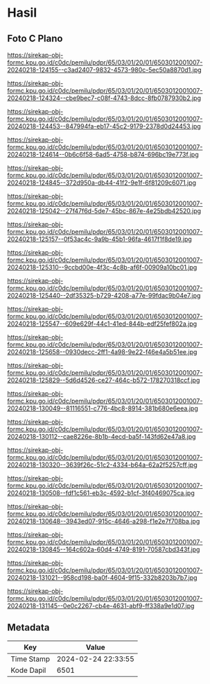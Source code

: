 # Hasil

## Foto C Plano

https://sirekap-obj-formc.kpu.go.id/c0dc/pemilu/pdpr/65/03/01/20/01/6503012001007-20240218-124155--c3ad2407-9832-4573-980c-5ec50a8870d1.jpg

https://sirekap-obj-formc.kpu.go.id/c0dc/pemilu/pdpr/65/03/01/20/01/6503012001007-20240218-124324--cbe9bec7-c08f-4743-8dcc-8fb0787930b2.jpg

https://sirekap-obj-formc.kpu.go.id/c0dc/pemilu/pdpr/65/03/01/20/01/6503012001007-20240218-124453--847994fa-eb17-45c2-9179-2378d0d24453.jpg

https://sirekap-obj-formc.kpu.go.id/c0dc/pemilu/pdpr/65/03/01/20/01/6503012001007-20240218-124614--0b6c6f58-6ad5-4758-b874-696bc19e773f.jpg

https://sirekap-obj-formc.kpu.go.id/c0dc/pemilu/pdpr/65/03/01/20/01/6503012001007-20240218-124845--372d950a-db44-41f2-9e1f-6f81209c6071.jpg

https://sirekap-obj-formc.kpu.go.id/c0dc/pemilu/pdpr/65/03/01/20/01/6503012001007-20240218-125042--27f47f6d-5de7-45bc-867e-4e25bdb42520.jpg

https://sirekap-obj-formc.kpu.go.id/c0dc/pemilu/pdpr/65/03/01/20/01/6503012001007-20240218-125157--0f53ac4c-9a9b-45b1-96fa-4617f1f8de19.jpg

https://sirekap-obj-formc.kpu.go.id/c0dc/pemilu/pdpr/65/03/01/20/01/6503012001007-20240218-125310--9ccbd00e-4f3c-4c8b-af6f-00909a10bc01.jpg

https://sirekap-obj-formc.kpu.go.id/c0dc/pemilu/pdpr/65/03/01/20/01/6503012001007-20240218-125440--2df35325-b729-4208-a77e-99fdac9b04e7.jpg

https://sirekap-obj-formc.kpu.go.id/c0dc/pemilu/pdpr/65/03/01/20/01/6503012001007-20240218-125547--609e629f-44c1-41ed-844b-edf25fef802a.jpg

https://sirekap-obj-formc.kpu.go.id/c0dc/pemilu/pdpr/65/03/01/20/01/6503012001007-20240218-125658--0930decc-2ff1-4a98-9e22-f46e4a5b51ee.jpg

https://sirekap-obj-formc.kpu.go.id/c0dc/pemilu/pdpr/65/03/01/20/01/6503012001007-20240218-125829--5d6d4526-ce27-464c-b572-178270318ccf.jpg

https://sirekap-obj-formc.kpu.go.id/c0dc/pemilu/pdpr/65/03/01/20/01/6503012001007-20240218-130049--81116551-c776-4bc8-8914-381b680e6eea.jpg

https://sirekap-obj-formc.kpu.go.id/c0dc/pemilu/pdpr/65/03/01/20/01/6503012001007-20240218-130112--cae8226e-8b1b-4ecd-ba5f-143fd62e47a8.jpg

https://sirekap-obj-formc.kpu.go.id/c0dc/pemilu/pdpr/65/03/01/20/01/6503012001007-20240218-130320--3639f26c-51c2-4334-b64a-62a2f5257cff.jpg

https://sirekap-obj-formc.kpu.go.id/c0dc/pemilu/pdpr/65/03/01/20/01/6503012001007-20240218-130508--fdf1c561-eb3c-4592-b1cf-3f40469075ca.jpg

https://sirekap-obj-formc.kpu.go.id/c0dc/pemilu/pdpr/65/03/01/20/01/6503012001007-20240218-130648--3943ed07-915c-4646-a298-f1e2e7f708ba.jpg

https://sirekap-obj-formc.kpu.go.id/c0dc/pemilu/pdpr/65/03/01/20/01/6503012001007-20240218-130845--164c602a-60d4-4749-8191-70587cbd343f.jpg

https://sirekap-obj-formc.kpu.go.id/c0dc/pemilu/pdpr/65/03/01/20/01/6503012001007-20240218-131021--958cd198-ba0f-4604-9f15-332b8203b7b7.jpg

https://sirekap-obj-formc.kpu.go.id/c0dc/pemilu/pdpr/65/03/01/20/01/6503012001007-20240218-131145--0e0c2267-cb4e-4631-abf9-ff338a9e1d07.jpg


## Metadata

| Key        | Value               |
| ---------- | ------------------- |
| Time Stamp | 2024-02-24 22:33:55 |
| Kode Dapil | 6501                |



